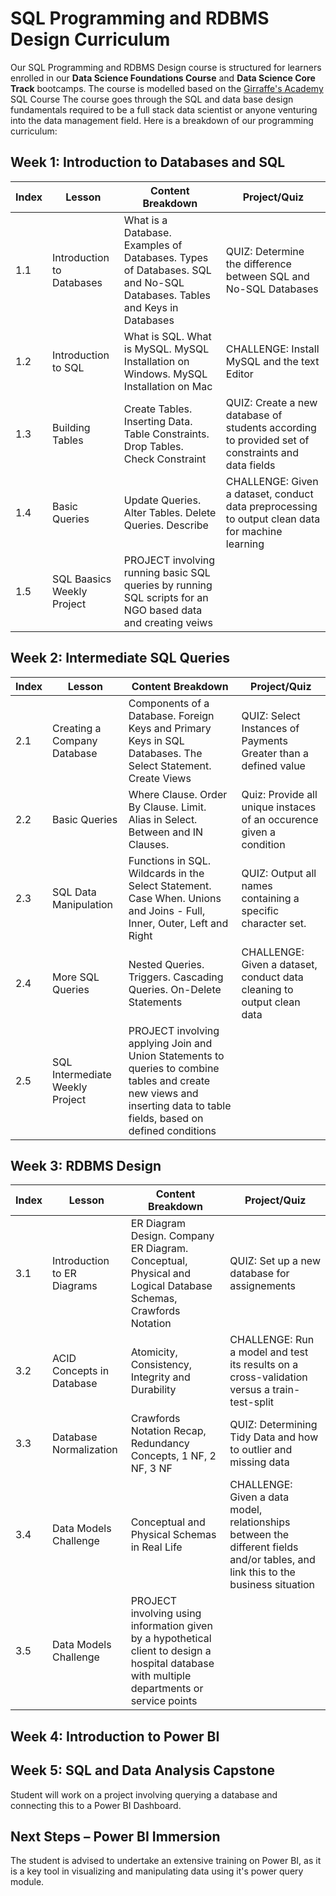 # SQL Programming and RDBMS Design Curriculum
Our SQL Programming and RDBMS Design course is structured for learners enrolled in our **Data Science Foundations Course** and **Data Science Core Track** bootcamps. 
The course is modelled based on the [Girraffe's Academy](https://www.giraffeacademy.com/databases/sql/) SQL Course
The course goes through the SQL and data base design fundamentals required to be a full stack data scientist or anyone venturing into the data management field. Here is a breakdown of our programming curriculum:

## Week 1: Introduction to Databases and SQL
| Index | Lesson | Content Breakdown | Project/Quiz |
|---|---|---|---|
| 1.1 | Introduction to Databases | What is a Database. Examples of Databases. Types of Databases. SQL and No-SQL Databases. Tables and Keys in Databases | QUIZ: Determine the difference between SQL and No-SQL Databases |
| 1.2 | Introduction to SQL  | What is SQL. What is MySQL. MySQL Installation on Windows. MySQL Installation on Mac | CHALLENGE: Install MySQL and the text Editor |
| 1.3 | Building Tables | Create Tables. Inserting Data. Table Constraints. Drop Tables. Check Constraint| QUIZ: Create a new database of students according to provided set of constraints and data fields |
| 1.4 | Basic Queries | Update Queries. Alter Tables. Delete Queries. Describe | CHALLENGE: Given a dataset, conduct data preprocessing to output clean data for machine learning |
| 1.5 | SQL Baasics Weekly Project | PROJECT involving running basic SQL queries by running SQL scripts for an NGO based data and creating veiws | | |


## Week 2: Intermediate SQL Queries
| Index | Lesson | Content Breakdown | Project/Quiz |
|---|---|---|---|
| 2.1 | Creating a Company Database | Components of a Database. Foreign Keys and Primary Keys in SQL Databases. The Select Statement. Create Views | QUIZ: Select Instances of Payments Greater than a defined value |
| 2.2 | Basic Queries  | Where Clause.  Order By Clause. Limit. Alias in Select. Between and IN Clauses. | Quiz: Provide all unique instaces of an occurence given a condition |
| 2.3 | SQL Data Manipulation | Functions in SQL. Wildcards in the Select Statement. Case When. Unions and Joins - Full, Inner, Outer, Left and Right | QUIZ: Output all names containing a specific character set.  |
| 2.4 | More SQL Queries |  Nested Queries. Triggers. Cascading Queries. On-Delete Statements | CHALLENGE: Given a dataset, conduct data cleaning to output clean data |
| 2.5 | SQL Intermediate Weekly Project | PROJECT involving applying Join and Union Statements to queries to combine tables and create new views and inserting data to table fields, based on defined conditions | | |


## Week 3: RDBMS Design
| Index | Lesson | Content Breakdown | Project/Quiz |
|---|---|---|---|
| 3.1 | Introduction to ER Diagrams | ER Diagram Design. Company ER Diagram. Conceptual, Physical and Logical Database Schemas, Crawfords Notation | QUIZ: Set up a new database for assignements |
| 3.2 | ACID Concepts in Database | Atomicity, Consistency, Integrity and Durability | CHALLENGE: Run a model and test its results on a cross-validation versus a train-test-split |
| 3.3 | Database Normalization | Crawfords Notation Recap, Redundancy Concepts, 1 NF, 2 NF, 3 NF | QUIZ: Determining Tidy Data and how to outlier and missing data |
| 3.4 | Data Models Challenge |  Conceptual and Physical Schemas in Real Life | CHALLENGE: Given a data model, relationships between the different fields and/or tables, and link this to the business situation|
| 3.5 | Data Models Challenge | PROJECT involving using information given by a hypothetical client to design a hospital database with multiple departments or service points | | |

## Week 4: Introduction to Power BI
## Week 5: SQL and Data Analysis Capstone
Student will work on a project involving querying a database and connecting this to a Power BI Dashboard. 

## Next Steps – Power BI Immersion
The student is advised to undertake an extensive training on Power BI, as it is a key tool in visualizing and manipulating data using it's power query module. 
